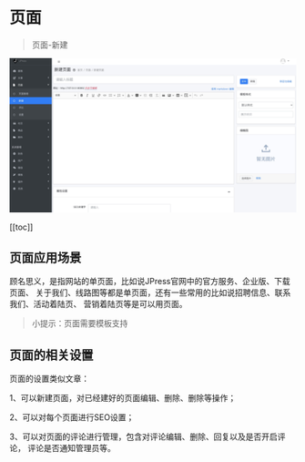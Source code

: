 # 页面

> 页面-新建

![](admin-doc/page.jpg)

[[toc]]

## 页面应用场景

顾名思义，是指网站的单页面，比如说JPress官网中的官方服务、企业版、下载页面、
关于我们、线路图等都是单页面，还有一些常用的比如说招聘信息、联系我们、活动着陆页、
营销着陆页等是可以用页面。

> 小提示：页面需要模板支持


## 页面的相关设置

页面的设置类似文章：

1、可以新建页面，对已经建好的页面编辑、删除、删除等操作；

2、可以对每个页面进行SEO设置；

3、可以对页面的评论进行管理，包含对评论编辑、删除、回复以及是否开启评论，
评论是否通知管理员等。